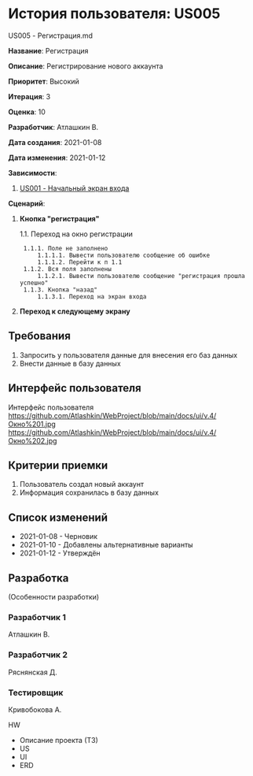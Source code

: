 # История пользователя: US005

US005 - Регистрация.md

**Название**: Регистрация

**Описание**: Регистрирование нового аккаунта

**Приоритет**: Высокий

**Итерация**: 3

**Оценка**: 10

**Разработчик**: Атлашкин В.

**Дата создания**: 2021-01-08

**Дата изменения**: 2021-01-12

**Зависимости**:
1. [US001 - Начальный экран входа](US001.md)

**Сценарий**:
1. **Кнопка "регистрация"**

	1.1. Переход на окно регистрации
	
		1.1.1. Поле не заполнено
			1.1.1.1. Вывести пользователю сообщение об ошибке
			1.1.1.2. Перейти к п 1.1
		1.1.2. Вся поля заполнены
			1.1.2.1. Вывести пользователю сообщение "регистрация прошла успешно"
		1.1.3. Кнопка "назад"
			1.1.3.1. Переход на экран входа
			
2. **Переход к следующему экрану**

## Требования
1. Запросить у пользователя данные для внесения его баз данных
2. Внести данные в базу данных

## Интерфейс пользователя
Интерфейс пользователя 
https://github.com/Atlashkin/WebProject/blob/main/docs/ui/v.4/Окно%201.jpg
https://github.com/Atlashkin/WebProject/blob/main/docs/ui/v.4/Окно%202.jpg

## Критерии приемки
1. Пользователь создал новый аккаунт
2. Информация сохранилась в базу данных

## Список изменений
- 2021-01-08 - Черновик
- 2021-01-10 - Добавлены альтернативные варианты
- 2021-01-12 - Утверждён

## Разработка
(Особенности разработки)

### Разработчик 1
Атлашкин В.
### Разработчик 2
Ряснянская Д.
### Тестировщик
Кривобокова А.

HW
- Описание проекта (ТЗ)
- US
- UI
- ERD
